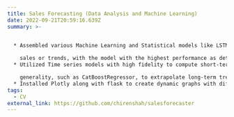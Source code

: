 ```yaml
---
title: Sales Forecasting (Data Analysis and Machine Learning)
date: 2022-09-21T20:59:16.639Z
summary: >-
  

  * Assembled various Machine Learning and Statistical models like LSTM and random forest on a flask server to forecast future

    sales or trends, with the model with the highest performance as determined by the f-1 score being chosen.
  * Utilized Time series models with high fidelity to compute short-term accurate forecasts, and regression models with great

    generality, such as CatBoostRegressor, to extrapolate long-term trends.
  * Installed Plotly along with flask to create dynamic graphs with different levels of granularity.
tags:
  - CV
external_link: https://github.com/chirenshah/salesforecaster
---
```


